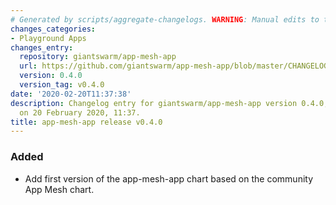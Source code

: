 ```yaml
---
# Generated by scripts/aggregate-changelogs. WARNING: Manual edits to this files will be overwritten.
changes_categories:
- Playground Apps
changes_entry:
  repository: giantswarm/app-mesh-app
  url: https://github.com/giantswarm/app-mesh-app/blob/master/CHANGELOG.md#v040---2020-02-20
  version: 0.4.0
  version_tag: v0.4.0
date: '2020-02-20T11:37:38'
description: Changelog entry for giantswarm/app-mesh-app version 0.4.0, published
  on 20 February 2020, 11:37.
title: app-mesh-app release v0.4.0
---
```


### Added
- Add first version of the app-mesh-app chart based on the community App Mesh chart.
